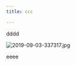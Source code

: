 ```yaml
---
title: ccc

---
```

dddd

![2019-09-03-337317.jpg](trenchant_praying_mantis/gh-pages/assets/2019-09-03-337317.jpg)

eeee